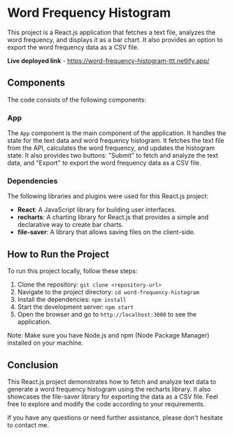 # Word Frequency Histogram

This project is a React.js application that fetches a text file, analyzes the word frequency, and displays it as a bar chart. It also provides an option to export the word frequency data as a CSV file.

**Live deployed link** - https://word-frequency-histogram-ttt.netlify.app/

## Components

The code consists of the following components:

### App

The `App` component is the main component of the application. It handles the state for the text data and word frequency histogram. It fetches the text file from the API, calculates the word frequency, and updates the histogram state. It also provides two buttons: "Submit" to fetch and analyze the text data, and "Export" to export the word frequency data as a CSV file.

### Dependencies

The following libraries and plugins were used for this React.js project:

- **React**: A JavaScript library for building user interfaces.
- **recharts**: A charting library for React.js that provides a simple and declarative way to create bar charts.
- **file-saver**: A library that allows saving files on the client-side.

## How to Run the Project

To run this project locally, follow these steps:

1. Clone the repository: `git clone <repository-url>`
2. Navigate to the project directory: `cd word-frequency-histogram`
3. Install the dependencies: `npm install`
4. Start the development server: `npm start`
5. Open the browser and go to `http://localhost:3000` to see the application.

Note: Make sure you have Node.js and npm (Node Package Manager) installed on your machine.

## Conclusion

This React.js project demonstrates how to fetch and analyze text data to generate a word frequency histogram using the recharts library. It also showcases the file-saver library for exporting the data as a CSV file. Feel free to explore and modify the code according to your requirements.

If you have any questions or need further assistance, please don't hesitate to contact me.
